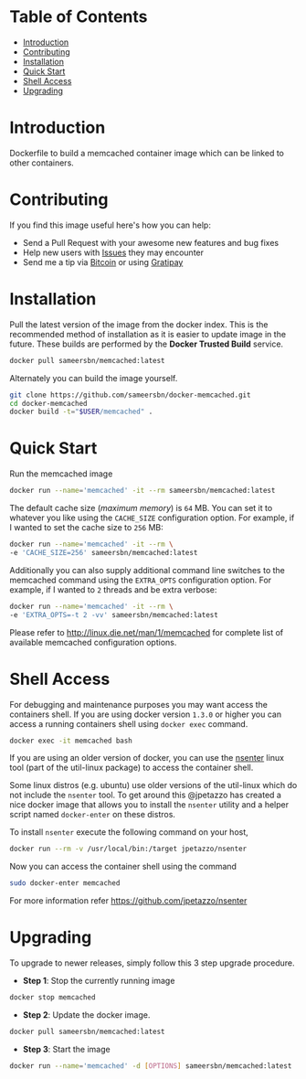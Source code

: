 # Table of Contents

- [Introduction](#introduction)
- [Contributing](#contributing)
- [Installation](#installation)
- [Quick Start](#quick-start)
- [Shell Access](#shell-access)
- [Upgrading](#upgrading)

# Introduction

Dockerfile to build a memcached container image which can be linked to other containers.

# Contributing

If you find this image useful here's how you can help:

- Send a Pull Request with your awesome new features and bug fixes
- Help new users with [Issues](https://github.com/sameersbn/docker-memcached/issues) they may encounter
- Send me a tip via [Bitcoin](https://www.coinbase.com/sameersbn) or using [Gratipay](https://gratipay.com/sameersbn/)

# Installation

Pull the latest version of the image from the docker index. This is the recommended method of installation as it is easier to update image in the future. These builds are performed by the **Docker Trusted Build** service.

```bash
docker pull sameersbn/memcached:latest
```

Alternately you can build the image yourself.

```bash
git clone https://github.com/sameersbn/docker-memcached.git
cd docker-memcached
docker build -t="$USER/memcached" .
```

# Quick Start

Run the memcached image

```bash
docker run --name='memcached' -it --rm sameersbn/memcached:latest
```

The default cache size (*maximum memory*) is `64` MB. You can set it to whatever you like using the `CACHE_SIZE` configuration option. For example, if I wanted to set the cache size to `256` MB:

```bash
docker run --name='memcached' -it --rm \
-e 'CACHE_SIZE=256' sameersbn/memcached:latest
```

Additionally you can also supply additional command line switches to the memcached command using the `EXTRA_OPTS` configuration option. For example, if I wanted to `2` threads and be extra verbose:

```bash
docker run --name='memcached' -it --rm \
-e 'EXTRA_OPTS=-t 2 -vv' sameersbn/memcached:latest
```

Please refer to http://linux.die.net/man/1/memcached for complete list of available memcached configuration options.

# Shell Access

For debugging and maintenance purposes you may want access the containers shell. If you are using docker version `1.3.0` or higher you can access a running containers shell using `docker exec` command.

```bash
docker exec -it memcached bash
```

If you are using an older version of docker, you can use the [nsenter](http://man7.org/linux/man-pages/man1/nsenter.1.html) linux tool (part of the util-linux package) to access the container shell.

Some linux distros (e.g. ubuntu) use older versions of the util-linux which do not include the `nsenter` tool. To get around this @jpetazzo has created a nice docker image that allows you to install the `nsenter` utility and a helper script named `docker-enter` on these distros.

To install `nsenter` execute the following command on your host,

```bash
docker run --rm -v /usr/local/bin:/target jpetazzo/nsenter
```

Now you can access the container shell using the command

```bash
sudo docker-enter memcached
```

For more information refer https://github.com/jpetazzo/nsenter

# Upgrading

To upgrade to newer releases, simply follow this 3 step upgrade procedure.

- **Step 1**: Stop the currently running image

```bash
docker stop memcached
```

- **Step 2**: Update the docker image.

```bash
docker pull sameersbn/memcached:latest
```

- **Step 3**: Start the image

```bash
docker run --name='memcached' -d [OPTIONS] sameersbn/memcached:latest
```
